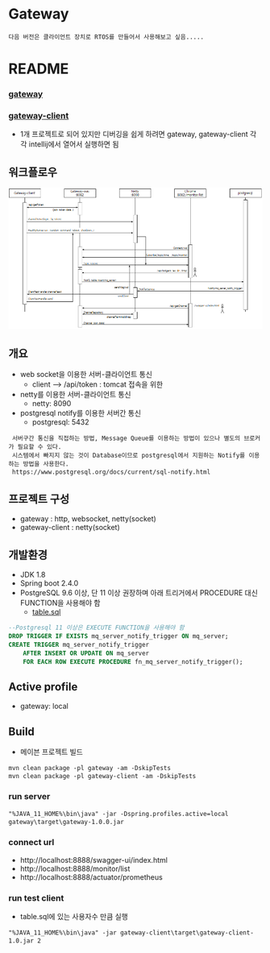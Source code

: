 # Gateway
```text
다음 버전은 클라이언트 장치로 RTOS를 만들어서 사용해보고 싶음..... 
```

# README
### [gateway](gateway/README.md)
### [gateway-client](gateway-client/README.md)
* 1개 프로젝트로 되어 있지만 디버깅을 쉽게 하려면 gateway, gateway-client 각각 intellij에서 열어서 실행하면 됨

## 워크플로우
![workflow.png](doc/workflow.png)


## 개요
* web socket을 이용한 서버-클라이언트 통신
  * client --> /api/token : tomcat 접속을 위한 
* netty를 이용한 서버-클라이언트 통신
  * netty: 8090
* postgresql notify를 이용한 서버간 통신
  * postgresql: 5432
```text
 서버구간 통신을 직접하는 방법, Message Queue를 이용하는 방법이 있으나 별도의 브로커가 필요할 수 있다.
 시스템에서 빠지지 않는 것이 Database이므로 postgresql에서 지원하는 Notify를 이용하는 방법을 사용한다.
 https://www.postgresql.org/docs/current/sql-notify.html
```

## 프로젝트 구성
* gateway : http, websocket, netty(socket)
* gateway-client : netty(socket)


## 개발환경
* JDK 1.8
* Spring boot 2.4.0
* PostgreSQL 9.6 이상, 단 11 이상 권장하며 아래 트리거에서 PROCEDURE 대신 FUNCTION을 사용해야 함
  * [table.sql](gateway/src/main/resources/sql/table.sql)
```sql
--Postgresql 11 이상은 EXECUTE FUNCTION을 사용해야 함
DROP TRIGGER IF EXISTS mq_server_notify_trigger ON mq_server;
CREATE TRIGGER mq_server_notify_trigger
    AFTER INSERT OR UPDATE ON mq_server
    FOR EACH ROW EXECUTE PROCEDURE fn_mq_server_notify_trigger();
```


## Active profile
* gateway: local


## Build
* 메이븐 프로젝트 빌드
```
mvn clean package -pl gateway -am -DskipTests
mvn clean package -pl gateway-client -am -DskipTests
```

### run server
```text
"%JAVA_11_HOME%\bin\java" -jar -Dspring.profiles.active=local gateway\target\gateway-1.0.0.jar
```

### connect url
* http://localhost:8888/swagger-ui/index.html
* http://localhost:8888/monitor/list
* http://localhost:8888/actuator/prometheus

### run test client
  * table.sql에 있는 사용자수 만큼 실행
```text
"%JAVA_11_HOME%\bin\java" -jar gateway-client\target\gateway-client-1.0.jar 2
```